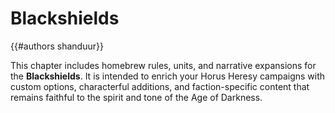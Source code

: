 # Blackshields
{{#authors shanduur}}

This chapter includes homebrew rules, units, and narrative expansions for the **Blackshields**. It is intended to enrich your Horus Heresy campaigns with custom options, characterful additions, and faction-specific content that remains faithful to the spirit and tone of the Age of Darkness.

